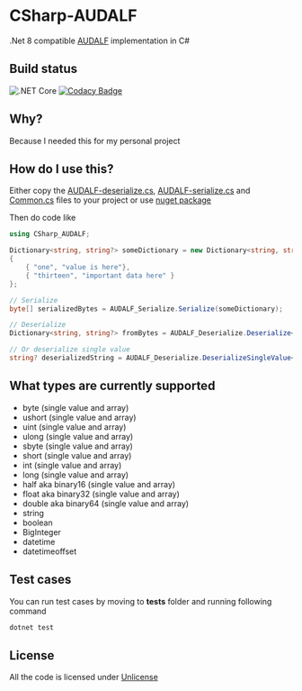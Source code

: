 # CSharp-AUDALF

.Net 8 compatible [AUDALF](https://github.com/mcraiha/AUDALF) implementation in C#

## Build status

![.NET Core](https://github.com/mcraiha/CSharp-AUDALF/workflows/.NET%20Core/badge.svg)
[![Codacy Badge](https://app.codacy.com/project/badge/Coverage/0c9c327249964ce2a2fd9bc66a69b3eb)](https://www.codacy.com/gh/mcraiha/CSharp-AUDALF/dashboard?utm_source=github.com&utm_medium=referral&utm_content=mcraiha/CSharp-AUDALF&utm_campaign=Badge_Coverage)

## Why?

Because I needed this for my personal project

## How do I use this?

Either copy the [AUDALF-deserialize.cs](src/AUDALF-deserialize.cs), [AUDALF-serialize.cs](src/AUDALF-serialize.cs) and [Common.cs](src/Common.cs) files to your project or use [nuget package](https://www.nuget.org/packages/LibAUDALF/) 

Then do code like

```csharp
using CSharp_AUDALF;

Dictionary<string, string?> someDictionary = new Dictionary<string, string?>()
{
    { "one", "value is here"},
    { "thirteen", "important data here" }
};

// Serialize
byte[] serializedBytes = AUDALF_Serialize.Serialize(someDictionary);

// Deserialize
Dictionary<string, string?> fromBytes = AUDALF_Deserialize.Deserialize<string, string?>(serializedBytes);

// Or deserialize single value
string? deserializedString = AUDALF_Deserialize.DeserializeSingleValue<string, string?>(serializedBytes, "one");
```

## What types are currently supported

- byte (single value and array)
- ushort (single value and array)
- uint (single value and array)
- ulong (single value and array)
- sbyte (single value and array)
- short (single value and array)
- int (single value and array)
- long (single value and array)
- half aka binary16 (single value and array)
- float aka binary32 (single value and array)
- double aka binary64 (single value and array)
- string
- boolean
- BigInteger
- datetime
- datetimeoffset

## Test cases

You can run test cases by moving to **tests** folder and running following command

```bash
dotnet test
```

## License

All the code is licensed under [Unlicense](LICENSE)
